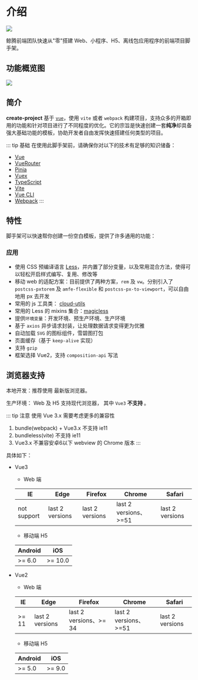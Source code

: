 # 介绍

<NpmBadge package="@winner-fed/create-project" />

<a href="https://www.npmjs.com/package/@winner-fed/create-project" target="blank" rel="noopener noreferrer">
    <img src="https://badgen.net/npm/dw/@winner-fed/create-project" />
</a>

鲸腾前端团队快速从"零"搭建 Web、小程序、H5、离线包应用程序的前端项目脚手架。

## 功能概览图
<img src="https://gitee.com/cklwblove/win-ui-resource/raw/master/img/create-project.png"/>

## 简介
**create-project** 基于 [`vue`](https://vuejs.org/)，使用 `vite` 或者 `webpack` 构建项目，支持众多的开箱即用的功能和针对项目进行了不同程度的优化。它的宗旨是快速创建一套**纯净**却具备强大基础功能的模板，协助开发者自由发挥快速搭建任何类型的项目。

::: tip 基础
在使用此脚手架前，请确保你对以下的技术有足够的知识储备：

- [Vue](https://vuejs.org/)
- [VueRouter](https://router.vuejs.org/zh/)
- [Pinia](https://pinia.esm.dev/)
- [Vuex](https://vuex.vuejs.org/)
- [TypeScript](https://www.typescriptlang.org/)
- [Vite](https://vitejs.dev/)
- [Vue CLI](https://cli.vuejs.org/)
- [Webpack](https://webpack.js.org/)
  :::
  
## 特性
脚手架可以快速帮你创建一份空白模板，提供了许多通用的功能：

### 应用

- 使用 CSS 预编译语言 [Less](http://lesscss.org/)，并内置了部分变量，以及常用混合方法，使得可以轻松开启样式编写、复用、修改等
- 移动 web 的适配方案：目前提供了两种方案，`rem` 及 `vw`。分别引入了 `postcss-pxtorem` 及 `amfe-flexible` 和 `postcss-px-to-viewport`，可以自由地用 px 去开发
- 常用的 js 工具类： [cloud-utils](https://cloud-templates.github.io/cloud-utils/)
- 常用的 Less 的 mixins 集合：[magicless](https://github.com/cloud-templates/magicless)
- 提供`环境变量`：开发环境、预生产环境、生产环境
- 基于 `axios` 异步请求封装，让处理数据请求变得更为优雅
- 自动加载 `SVG` 的图标组件，雪碧图打包
- 页面缓存（基于 `keep-alive` 实现）
- 支持 `gzip`
- 框架选择 Vue2，支持 `composition-api` 写法

## 浏览器支持

本地开发：推荐使用 <Badge text="Chrome" vertical="middle" /> 最新版浏览器。

生产环境： Web 及 H5 支持现代浏览器，
其中 `Vue3` **不支持 <Badge type="danger" text="IE" vertical="middle" />**。

::: tip 注意
使用 Vue 3.x 需要考虑更多的兼容性
1. bundle(webpack) + Vue3.x 不支持 ie11
2. bundleless(vite) 不支持 ie11
3. Vue3.x 不兼容安卓6以下 webview 的 Chrome 版本
:::
   
具体如下：
- Vue3
    - Web 端
    
    | IE          | Edge            | Firefox         | Chrome          | Safari          |
    | ----------- | --------------- | --------------- | --------------- | --------------- |
    | not support | last 2 versions | last 2 versions | last 2 versions、>=51 | last 2 versions |

    - 移动端 H5
    
    | Android          | iOS            |
    | ----------- | --------------- |
    | >= 6.0 | >= 10.0 |

- Vue2
    - Web 端
    
    | IE          | Edge            | Firefox         | Chrome          | Safari          |
    | ----------- | --------------- | --------------- | --------------- | --------------- |
    | >= 11 | last 2 versions | last 2 versions、>= 34 | last 2 versions、>=51 | last 2 versions |
    
    - 移动端 H5
    
    | Android          | iOS            |
    | ----------- | --------------- | 
    | >= 5.0 | >= 9.0 |

